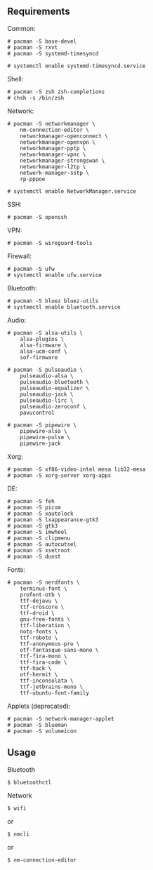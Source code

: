 ## Requirements

Common:

    # pacman -S base-devel
    # pacman -S rxvt
    # pacman -S systemd-timesyncd

    # systemctl enable systemd-timesyncd.service

Shell:

    # pacman -S zsh zsh-completions
    # chsh -s /bin/zsh

Network:

    # pacman -S networkmanager \
        nm-connection-editor \
        networkmanager-openconnect \
        networkmanager-openvpn \
        networkmanager-pptp \
        networkmanager-vpnc \
        networkmanager-strongswan \
        networkmanager-l2tp \
        network-manager-sstp \
        rp-pppoe 

    # systemctl enable NetworkManager.service

SSH:

    # pacman -S openssh

VPN:

    # pacman -S wireguard-tools

Firewall:

    # pacman -S ufw
    # systemctl enable ufw.service 


Bluetooth:

    # pacman -S bluez bluez-utils
    # systemctl enable bluetooth.service 

Audio:

    # pacman -S alsa-utils \
        alsa-plugins \
        alsa-firmware \
        alsa-ucm-conf \
        sof-firmware

    # pacman -S pulseaudio \
        pulseaudio-alsa \
        pulseaudio-bluetooth \
        pulseaudio-equalizer \
        pulseaudio-jack \
        pulseaudio-lirc \
        pulseaudio-zeroconf \
        pavucontrol

    # pacman -S pipewire \
        pipewire-alsa \
        pipewire-pulse \
        pipewire-jack

Xorg:

    # pacman -S xf86-video-intel mesa lib32-mesa
    # pacman -S xorg-server xorg-apps

DE:

    # pacman -S feh
    # pacman -S picom
    # pacman -S xautolock
    # pacman -S lxappearance-gtk3
    # pacman -S gtk3
    # pacman -S imwheel
    # pacman -S clipmenu
    # pacman -S autocutsel
    # pacman -S xsetroot
    # pacman -S dunst

Fonts:
    
    # pacman -S nerdfonts \
        terminus-font \
        profont-otb \
        ttf-dejavu \
        ttf-croscore \
        ttf-droid \
        gnu-free-fonts \
        ttf-liberation \
        noto-fonts \
        ttf-roboto \
        ttf-anonymous-pro \
        otf-fantasque-sans-mono \
        ttf-fira-mono \
        ttf-fira-code \
        ttf-hack \
        otf-hermit \
        ttf-inconsolata \
        ttf-jetbrains-mono \
        ttf-ubuntu-font-family

Applets (deprecated):

    # pacman -S network-manager-applet 
    # pacman -S blueman
    # pacman -S volumeicon


## Usage

Bluetooth
    
    $ bluetoothctl

Network
    
    $ wifi

or
    
    $ nmcli

or
    
    $ nm-connection-editor

